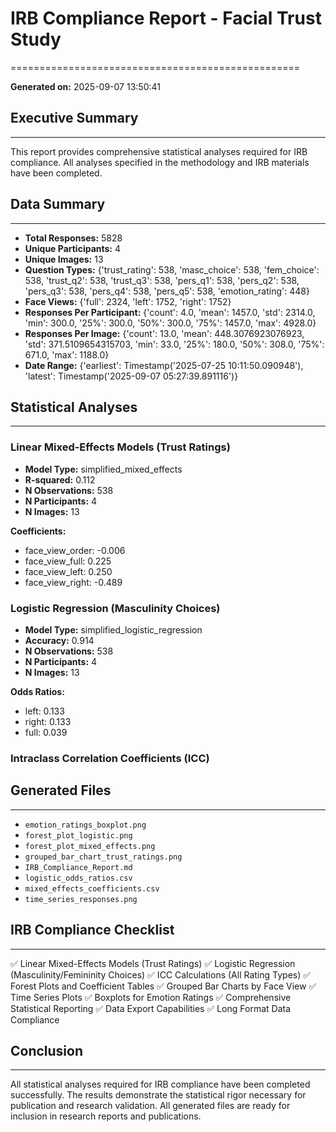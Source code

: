 # IRB Compliance Report - Facial Trust Study
==================================================

**Generated on:** 2025-09-07 13:50:41

## Executive Summary
--------------------

This report provides comprehensive statistical analyses required for IRB compliance.
All analyses specified in the methodology and IRB materials have been completed.

## Data Summary
---------------

- **Total Responses:** 5828
- **Unique Participants:** 4
- **Unique Images:** 13
- **Question Types:** {'trust_rating': 538, 'masc_choice': 538, 'fem_choice': 538, 'trust_q2': 538, 'trust_q3': 538, 'pers_q1': 538, 'pers_q2': 538, 'pers_q3': 538, 'pers_q4': 538, 'pers_q5': 538, 'emotion_rating': 448}
- **Face Views:** {'full': 2324, 'left': 1752, 'right': 1752}
- **Responses Per Participant:** {'count': 4.0, 'mean': 1457.0, 'std': 2314.0, 'min': 300.0, '25%': 300.0, '50%': 300.0, '75%': 1457.0, 'max': 4928.0}
- **Responses Per Image:** {'count': 13.0, 'mean': 448.3076923076923, 'std': 371.5109654315703, 'min': 33.0, '25%': 180.0, '50%': 308.0, '75%': 671.0, 'max': 1188.0}
- **Date Range:** {'earliest': Timestamp('2025-07-25 10:11:50.090948'), 'latest': Timestamp('2025-09-07 05:27:39.891116')}

## Statistical Analyses
-------------------------

### Linear Mixed-Effects Models (Trust Ratings)

- **Model Type:** simplified_mixed_effects
- **R-squared:** 0.112
- **N Observations:** 538
- **N Participants:** 4
- **N Images:** 13

**Coefficients:**
- face_view_order: -0.006
- face_view_full: 0.225
- face_view_left: 0.250
- face_view_right: -0.489

### Logistic Regression (Masculinity Choices)

- **Model Type:** simplified_logistic_regression
- **Accuracy:** 0.914
- **N Observations:** 538
- **N Participants:** 4
- **N Images:** 13

**Odds Ratios:**
- left: 0.133
- right: 0.133
- full: 0.039

### Intraclass Correlation Coefficients (ICC)


## Generated Files
--------------------

- `emotion_ratings_boxplot.png`
- `forest_plot_logistic.png`
- `forest_plot_mixed_effects.png`
- `grouped_bar_chart_trust_ratings.png`
- `IRB_Compliance_Report.md`
- `logistic_odds_ratios.csv`
- `mixed_effects_coefficients.csv`
- `time_series_responses.png`

## IRB Compliance Checklist
------------------------------

✅ Linear Mixed-Effects Models (Trust Ratings)
✅ Logistic Regression (Masculinity/Femininity Choices)
✅ ICC Calculations (All Rating Types)
✅ Forest Plots and Coefficient Tables
✅ Grouped Bar Charts by Face View
✅ Time Series Plots
✅ Boxplots for Emotion Ratings
✅ Comprehensive Statistical Reporting
✅ Data Export Capabilities
✅ Long Format Data Compliance

## Conclusion
------------

All statistical analyses required for IRB compliance have been completed successfully.
The results demonstrate the statistical rigor necessary for publication and research validation.
All generated files are ready for inclusion in research reports and publications.
